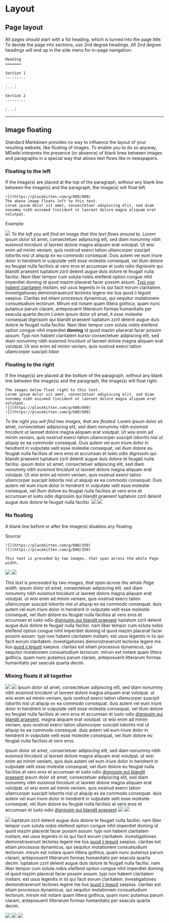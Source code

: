 Layout
======

Page layout
-------------
All pages should start with a 1st heading, which is turned into the page title. To devide the page into sections, use 2nd degree headings. All 2nd degree headings will end up in the side menu for in-page navigation:

```markdown
Heading
=======

Section 1
---------

[...]

Section 2
---------

[...]
```
- - -

Image floating
--------------
Standard Markdown provides no way to influence the layout of your resulting website, like floating of images. To enable you to do so anyway, MDwiki interprets the presence (or absence) of blank lines between images and paragraphs in a special way that allows text flows like in newspapers.

### Floating to the left

If the image(s) are placed at the top of the paragraph, *without* any blank line between the image(s) and the paragraph, the image(s) will float left.

    ![](https://placekitten.com/g/800/800)
    The above image floats left to this text.
    Lorem ipsum dolor sit amet, consectetuer adipiscing elit, sed diam nonummy nibh euismod tincidunt ut laoreet dolore magna aliquam erat volutpat.

Example:

![](https://placekitten.com/g/800/800)
*To the left you will find an image that this text flows around to*. Lorem ipsum dolor sit amet, consectetuer adipiscing elit, sed diam nonummy nibh euismod tincidunt ut laoreet dolore magna aliquam erat volutpat. Ut wisi enim ad minim veniam, quis nostrud exerci tation ullamcorper suscipit lobortis nisl ut aliquip ex ea commodo consequat. Duis autem vel eum iriure dolor in hendrerit in vulputate velit esse molestie consequat, vel illum dolore eu feugiat nulla facilisis at vero eros et accumsan et iusto odio dignissim qui blandit praesent luptatum zzril delenit augue duis dolore te feugait nulla facilisi. Nam liber tempor cum soluta nobis eleifend option congue nihil imperdiet doming id quod mazim placerat facer possim assum. [Typi non habent claritatem](#) insitam; est usus legentis in iis qui facit eorum claritatem. Investigationes demonstraverunt lectores legere me lius quod ii legunt saepius. Claritas est etiam processus dynamicus, qui sequitur mutationem consuetudium lectorum. Mirum est notare quam littera gothica, quam nunc putamus parum claram, anteposuerit litterarum formas humanitatis per seacula quarta decim
Lorem ipsum dolor sit amet, it *esse* molestie consequat dignissim qui blandit praesent luptatum zzril delenit augue duis dolore te feugait nulla facilisi. Nam liber tempor cum soluta nobis eleifend option congue nihil imperdiet **doming** id quod mazim placerat facer possim assum. Typi non habent claritatem *kursiv* consectetuer adipiscing elit, sed diam nonummy nibh euismod tincidunt ut laoreet dolore magna aliquam erat volutpat. Ut wisi enim ad minim veniam, quis nostrud exerci tation ullamcorper suscipit lobor

### Floating to the right

If the image(s) are placed at the bottom of the paragraph, *without* any blank line between the image(s) and the paragraph, the image(s) will float right.

    The images below float right to this text.
    Lorem ipsum dolor sit amet, consectetuer adipiscing elit, sed diam nonummy nibh euismod tincidunt ut laoreet dolore magna aliquam erat volutpat.
    ![](https://placekitten.com/g/600/600)
    ![](https://placekitten.com/g/600/600)

*To the right you will find two images, that are floated*. Lorem ipsum dolor sit amet, consectetuer adipiscing elit, sed diam nonummy nibh euismod tincidunt ut laoreet dolore magna aliquam erat volutpat. Ut wisi enim ad minim veniam, quis nostrud exerci tation ullamcorper suscipit lobortis nisl ut aliquip ex ea commodo consequat. Duis autem vel eum iriure dolor in hendrerit in vulputate velit esse molestie consequat, vel illum dolore eu feugiat nulla facilisis at vero eros et accumsan et iusto odio dignissim qui blandit praesent luptatum zzril delenit augue duis dolore te feugait nulla facilisi.
ipsum dolor sit amet, consectetuer adipiscing elit, sed diam nonummy nibh euismod tincidunt ut laoreet dolore magna aliquam erat volutpat. Ut wisi enim ad minim veniam, quis nostrud exerci tation ullamcorper suscipit lobortis nisl ut aliquip ex ea commodo consequat. Duis autem vel eum iriure dolor in hendrerit in vulputate velit esse molestie consequat, vel illum dolore eu feugiat nulla facilisis at vero eros et accumsan et iusto odio dignissim qui blandit praesent luptatum zzril delenit augue duis dolore te feugait nulla facilisi.
![](https://placekitten.com/g/600/600)
![](https://placekitten.com/g/600/600)

### No floating

A blank line before or after the image(s) disables any floating.

Source:

    ![](https://placekitten.com/g/600/350)
    ![](https://placekitten.com/g/600/350)

    This text is preceded by two images, that span across the whole Page width.

![](https://placekitten.com/g/600/350)
![](https://placekitten.com/g/600/350)

*This text is preceeded by two images, that span across the whole Page width*.
ipsum dolor sit amet, consectetuer adipiscing elit, sed diam nonummy nibh euismod tincidunt ut laoreet dolore magna aliquam erat volutpat. ut wisi enim ad minim veniam, quis nostrud exerci tation ullamcorper suscipit lobortis nisl ut aliquip ex ea commodo consequat. duis autem vel eum iriure dolor in hendrerit in vulputate velit esse molestie consequat, vel illum dolore eu feugiat nulla facilisis at vero eros et accumsan et iusto odio [dignissim qui blandit praesent](#) luptatum zzril delenit augue duis dolore te feugait nulla facilisi. nam liber tempor cum soluta nobis eleifend option congue nihil imperdiet doming id quod mazim placerat facer possim assum. typi non habent claritatem insitam; est usus legentis in iis qui facit eorum claritatem. investigationes demonstraverunt lectores legere me lius [quod ii legunt](#) saepius. claritas est etiam processus dynamicus, qui sequitur mutationem consuetudium lectorum. mirum est notare quam littera gothica, quam nunc putamus parum claram, anteposuerit litterarum formas humanitatis per seacula quarta decim.


### Mixing floats it all together

![](https://placekitten.com/g/600/400)
![](https://placekitten.com/g/600/400)
ipsum dolor sit amet, consectetuer adipiscing elit, sed diam nonummy nibh euismod tincidunt ut laoreet dolore magna aliquam erat volutpat. ut wisi enim ad minim veniam, quis nostrud exerci tation ullamcorper suscipit lobortis nisl ut aliquip ex ea commodo consequat. duis autem vel eum iriure dolor in hendrerit in vulputate velit esse molestie consequat, vel illum dolore eu feugiat nulla facilisis at vero eros et accumsan et iusto odio [dignissim qui blandit praesent](#).
magna aliquam erat volutpat. ut wisi enim ad minim veniam, quis nostrud exerci tation ullamcorper suscipit lobortis nisl ut aliquip ex ea commodo consequat. duis autem vel eum iriure dolor in hendrerit in vulputate velit esse molestie consequat, vel illum dolore eu feugiat nulla facilisis at vero eros.

ipsum dolor sit amet, consectetuer adipiscing elit, sed diam nonummy nibh euismod tincidunt ut laoreet dolore magna aliquam erat volutpat. ut wisi enim ad minim veniam, quis duis autem vel eum iriure dolor in hendrerit in vulputate velit esse molestie consequat, vel illum dolore eu feugiat nulla facilisis at vero eros et accumsan et iusto odio [dignissim qui blandit praesent](#)
ipsum dolor sit amet, consectetuer adipiscing elit, sed diam nonummy nibh euismod tincidunt ut laoreet dolore magna aliquam erat volutpat. ut wisi enim ad minim veniam, quis nostrud exerci tation ullamcorper suscipit lobortis nisl ut aliquip ex ea commodo consequat. duis autem vel eum iriure dolor in hendrerit in vulputate velit esse molestie consequat, vel illum dolore eu feugiat nulla facilisis at vero eros et accumsan et iusto odio [dignissim qui blandit praesent](#)
![](https://placekitten.com/g/560/450)
![](https://placekitten.com/g/560/450)

![](https://placekitten.com/g/700/580)
luptatum zzril delenit augue duis dolore te feugait nulla facilisi. nam liber tempor cum soluta nobis eleifend option congue nihil imperdiet doming id quod mazim placerat facer possim assum. typi non habent claritatem insitam; est usus legentis in iis qui facit eorum claritatem. investigationes demonstraverunt lectores legere me lius [quod ii legunt](#) saepius. claritas est etiam processus dynamicus, qui sequitur mutationem consuetudium lectorum. mirum est notare quam littera gothica, quam nunc putamus parum claram, anteposuerit litterarum formas humanitatis per seacula quarta decim.
luptatum zzril delenit augue duis dolore te feugait nulla facilisi. nam liber tempor cum soluta nobis eleifend option congue nihil imperdiet doming id quod mazim placerat facer possim assum. typi non habent claritatem insitam; est usus legentis in iis qui facit eorum claritatem. investigationes demonstraverunt lectores legere me lius [quod ii legunt](#) saepius. claritas est etiam processus dynamicus, qui sequitur mutationem consuetudium lectorum. mirum est notare quam littera gothica, quam nunc putamus parum claram, anteposuerit litterarum formas humanitatis per seacula quarta decim.

![](https://placekitten.com/g/540/450)
![](https://placekitten.com/g/435/450)
![](https://placekitten.com/g/420/340)
